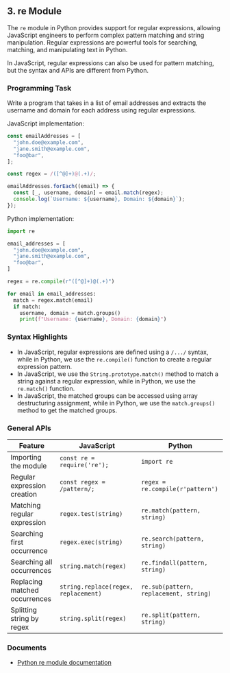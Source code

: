 

## 3. re Module

The `re` module in Python provides support for regular expressions, allowing JavaScript engineers to perform complex pattern matching and string manipulation. Regular expressions are powerful tools for searching, matching, and manipulating text in Python.

In JavaScript, regular expressions can also be used for pattern matching, but the syntax and APIs are different from Python.

### Programming Task

Write a program that takes in a list of email addresses and extracts the username and domain for each address using regular expressions.

JavaScript implementation:
```javascript
const emailAddresses = [
  "john.doe@example.com",
  "jane.smith@example.com",
  "foo@bar",
];

const regex = /([^@]+)@(.+)/;

emailAddresses.forEach((email) => {
  const [_, username, domain] = email.match(regex);
  console.log(`Username: ${username}, Domain: ${domain}`);
});
```

Python implementation:
```python
import re

email_addresses = [
  "john.doe@example.com",
  "jane.smith@example.com",
  "foo@bar",
]

regex = re.compile(r"([^@]+)@(.+)")

for email in email_addresses:
  match = regex.match(email)
  if match:
    username, domain = match.groups()
    print(f"Username: {username}, Domain: {domain}")
```

### Syntax Highlights

- In JavaScript, regular expressions are defined using a `/.../` syntax, while in Python, we use the `re.compile()` function to create a regular expression pattern.
- In JavaScript, we use the `String.prototype.match()` method to match a string against a regular expression, while in Python, we use the `re.match()` function.
- In JavaScript, the matched groups can be accessed using array destructuring assignment, while in Python, we use the `match.groups()` method to get the matched groups.


### General APIs

| Feature | JavaScript | Python |
| --- | --- | --- |
| Importing the module | `const re = require('re');` | `import re` |
| Regular expression creation | `const regex = /pattern/;` | `regex = re.compile(r'pattern')` |
| Matching regular expression | `regex.test(string)` | `re.match(pattern, string)` |
| Searching first occurrence | `regex.exec(string)` | `re.search(pattern, string)` |
| Searching all occurrences | `string.match(regex)` | `re.findall(pattern, string)` |
| Replacing matched occurrences | `string.replace(regex, replacement)` | `re.sub(pattern, replacement, string)` |
| Splitting string by regex | `string.split(regex)` | `re.split(pattern, string)` |

### Documents
- [Python re module documentation](https://docs.python.org/3/library/re.html)

